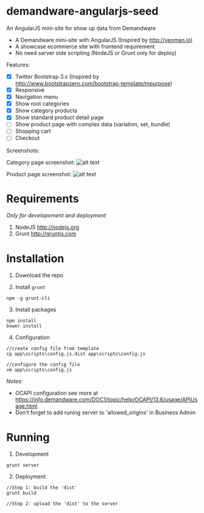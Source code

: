 demandware-angularjs-seed
=========================

An AngularJS mini-site for show up data from Demandware

- A Demandware mini-site with AngularJS (Inspired by http://yeoman.io)
- A showcase ecommerce site with frontend requirement
- No need server side scripting (NodeJS or Grunt only for deploy)

Features:

- [x] Twitter Bootstrap 3.x (Inspired by http://www.bootstrapzero.com/bootstrap-template/mpurpose)
- [x] Responsive
- [x] Navigation menu
- [x] Show root categories 
- [x] Show category products
- [x] Show standard product detail page
- [ ] Show product page with complex data (variation, set, bundle)
- [ ] Shopping cart
- [ ] Checkout

Screenshots:

Category page screenshot:
![alt text](https://raw.githubusercontent.com/nhduy1985/demandware-angularjs-seed/develop/screenshots/ss_category_1.png "Category Page")

Product page screenshot:
![alt text](https://raw.githubusercontent.com/nhduy1985/demandware-angularjs-seed/develop/screenshots/ss_product_1.png "Product Page")

Requirements
============

*Only for developement and deployment*

1. NodeJS http://nodejs.org
2. Grunt http://gruntjs.com


Installation
============

1. Download the repo

2. Install ``grunt``

 ```
 npm -g grunt-cli
 ```
 
3. Install packages

 ```
 npm install
 bower install
 ```
4. Configuration
 ```
 //create config file from template
 cp app\scripts\config.js.dist app\scripts\config.js
 
 //configure the config file
 vm app\scripts\config.js
 ```
 
 *Notes:*
 - OCAPI configuration see more at https://info.demandware.com/DOC1/topic/help/OCAPI/13.6/usage/APIUsage.html
 - Don't forget to add runing server to 'allowed_origins' in Business Admin

Running
=======

1. Development
 ```
 grunt server
 ```
 
2. Deployment
 ```
 //Step 1: build the 'dist'
 grunt build
 
 //Step 2: upload the 'dist' to the server
 ```
 
